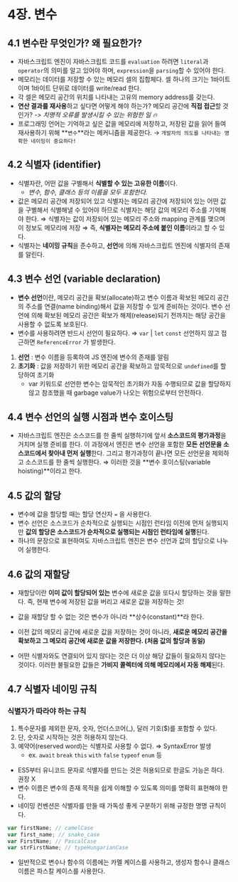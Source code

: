 # 4장. 변수

## 4.1 변수란 무엇인가? 왜 필요한가?

- 자바스크립트 엔진이 자바스크립트 코드를 `evaluation` 하려면 `literal`과 `operator`의 의미를 알고 있어야 하며, `expression`을 `parsing`할 수 있어야 한다.
- 메모리는 데이터를 저장할 수 있는 메모리 셀의 집합체다. 셀 하나의 크기는 1바이트이며 1바이트 단위로 데이터를 write/read 한다.
- 각 셀은 메모리 공간의 위치를 나타내는 고유의 memory address를 갖는다.
- **연산 결과를 재사용**하고 싶다면 어떻게 해야 하는가? 메모리 공간에 **직접 접근**할 것인가? 
*-> 치명적 오류를 발생시킬 수 있는 위험한 일 🔥*
- 프로그래밍 언어는 기억하고 싶은 값을 메모리에 저장하고, 저장된 값을 읽어 들여 재사용하기 위해 **`변수`**라는 메커니즘을 제공한다. → `개발자의 의도를 나타내는 명확한 네이밍이 중요하다!`

## 4.2 식별자 (identifier)

- 식별자란, 어떤 값을 구별해서 **식별할 수 있는 고유한 이름**이다.
    - *변수, 함수, 클래스 등의 이름을 모두 포함한다.*
- 값은 메모리 공간에 저장되어 있고 식별자는 메모리 공간에 저장되어 있는 어떤 값을 구별해서 식별해낼 수 있어야 하므로 식별자는 해당 값의 메모리 주소를 기억해야 한다.
⇒ 식별자는 값이 저장되어 있는 메모리 주소와 mapping 관계를 맺으며 이 정보도 메모리에 저장
⇒ 즉, **식별자는 메모리 주소에 붙인 이름**이라고 할 수 있다.
- 식별자는 **네이밍 규칙**을 준수하고, **선언**에 의해 자바스크립트 엔진에 식별자의 존재를 알린다.

## 4.3 변수 선언 (variable declaration)

- **변수 선언**이란, 메모리 공간을 확보(allocate)하고 변수 이름과 확보된 메모리 공간의 주소를 연결(name binding)해서 값을 저장할 수 있게 준비하는 것이다. 변수 선언에 의해 확보된 메모리 공간은 확보가 해제(release)되기 전까지는 해당 공간을 사용할 수 없도록 보호된다.
- 변수를 사용하려면 반드시 선언이 필요하다. ⇒ `var` | `let` `const`
선언하지 않고 접근하면 `ReferenceError` 가 발생한다.

1. **선언** : 변수 이름을 등록하여 JS 엔진에 변수의 존재를 알림
2. **초기화** : 값을 저장하기 위한 메모리 공간을 확보하고 암묵적으로 `undefined`를 할당하여 초기화
    - var 키워드로 선언한 변수는 암묵적인 초기화가 자동 수행되므로 값을 할당하지 않고 참조했을 때 garbage value가 나오는 위험으로부터 안전하다.

## 4.4 변수 선언의 실행 시점과 변수 호이스팅

- 자바스크립트 엔진은 소스코드를 한 줄씩 실행하기에 앞서 **소스코드의 평가과정**을 거치며 실행 준비를 한다. 이 과정에서 엔진은 변수 선언을 포함한 **모든 선언문을 소스코드에서 찾아내 먼저 실행**한다. 그리고 평가과정이 끝나면 모든 선언문을 제외하고 소스코드를 한 줄씩 실행한다. ⇒ 이러한 것을 **변수 호이스팅(variable hoisting)**이라고 한다.

## 4.5 값의 할당

- 변수에 값을 할당할 때는 할당 연산자 `=` 을 사용한다.
- 변수 선언은 소스코드가 순차적으로 실행되는 시점인 런타임 이전에 먼저 실행되지만 **값의 할당은 소스코드가 순차적으로 실행되는 시점인 런타임에 실행**된다.
- 하나의 문장으로 표현하여도 자바스크립트 엔진은 변수 선언과 값의 할당으로 나누어 실행한다.


## 4.6 값의 재할당

- 재할당이란 **이미 값이 할당되어 있는** 변수에 새로운 값을 또다시 할당하는 것을 말한다.
즉, 현재 변수에 저장된 값을 버리고 새로운 값을 저장하는 것!
- 값을 재할당 할 수 없는 것은 변수가 아니라 **상수(constant)**라 한다.
- 이전 값의 메모리 공간에 새로운 값을 저장하는 것이 아니라, **새로운 메모리 공간을 확보하고 그 메모리 공간에 새로운 값을 저장한다. (처음 값의 할당과 동일)**

- 어떤 식별자와도 연결되어 있지 않다는 것은 더 이상 해당 값들이 필요하지 않다는 것이다.
이러한 불필요한 값들은 **가비지 콜렉터에 의해 메모리에서 자동 해제**된다.

## 4.7 식별자 네이밍 규칙

### 식별자가 따라야 하는 규칙

1. 특수문자를 제외한 문자, 숫자, 언더스코어(_), 달러 기호($)를 포함할 수 있다.
2. 단, 숫자로 시작하는 것은 허용하지 않는다.
3. 예약어(reserved word)는 식별자로 사용할 수 없다. ⇒ SyntaxError 발생
   - ex. `await` `break` `this` `with` `false` `typeof` `enum` 등

- ES5부터 유니코드 문자로 식별자를 만드는 것은 허용되므로 한글도 가능은 하다. 권장 X
- 변수 이름은 변수의 존재 목적을 쉽게 이해할 수 있도록 의미를 명확히 표현해야 한다.
- 네이밍 컨벤션은 식별자를 만들 때 가독성 좋게 구분하기 위해 규정한 명명 규칙이다.

```jsx
var firstName; // camelCase
var first_name; // snake_case
var FirstName; // PascalCase
var strFirstName; // typeHungarianCase
```

- 일반적으로 변수나 함수의 이름에는 카멜 케이스를 사용하고, 생성자 함수나 클래스 이름은 파스칼 케이스를 사용한다.